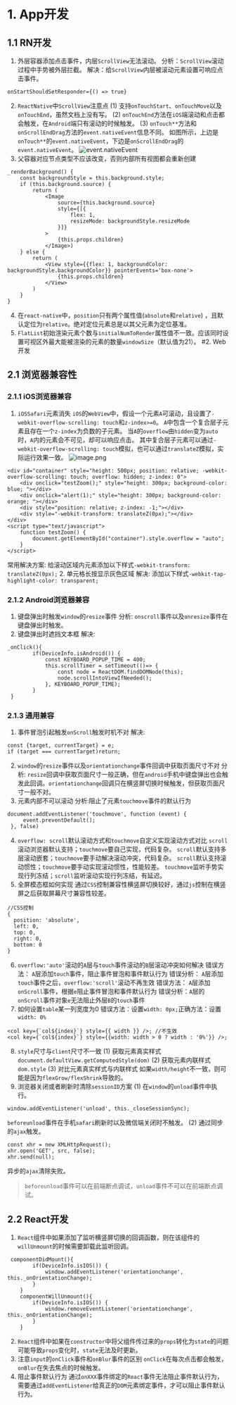# 1. App开发
## 1.1 RN开发
1. 外层容器添加点击事件，内层`ScrollView`无法滚动。
分析：`ScrollView`滚动过程中手势被外层拦截。
解决：给`ScrollView`内层被滚动元素设置可响应点击事件。
```
onStartShouldSetResponder={() => true}
```
2. `ReactNative`中`ScrollView`注意点
(1) 支持`onTouchStart`、`onTouchMove`以及`onTouchEnd`，虽然文档上没有写。
(2) `onTouchEnd`方法在`iOS`端滚动和点击都会触发，在`Android`端只有滚动的时候触发。
(3) `onTouch**`方法和`onScrollEndDrag`方法的`event.nativeEvent`信息不同。
如图所示，上边是`onTouch**`的`event.nativeEvent`，下边是`onScrollEndDrag`的`event.nativeEvent`。
![event.nativeEvent](https://upload-images.jianshu.io/upload_images/4989175-71a2ed611ac77157.png?imageMogr2/auto-orient/strip%7CimageView2/2/w/1240)
3. 父容器对应节点类型不应该改变，否则内部所有视图都会重新创建
```
_renderBackground() {
    const backgroundStyle = this.background.style;
    if (this.background.source) {
        return (
            <Image
                source={this.background.source}
                style={[{
                    flex: 1,
                    resizeMode: backgroundStyle.resizeMode
                }]}
            >
                {this.props.children}
            </Image>)
    } else {
        return (
            <View style={{flex: 1, backgroundColor: backgroundStyle.backgroundColor}} pointerEvents='box-none'>
                {this.props.children}
            </View>
        )
    }
}
```
4. 在`react-native`中，`position`只有两个属性值(`absolute`和`relative`) ，且默认定位为`relative`。绝对定位元素总是以其父元素为定位基准。
5. `FlatList`初始渲染元素个数与`initialNumToRender`属性值不一致。应该同时设置可视区外最大能被渲染的元素的数量`windowSize`（默认值为21）。
#2. Web开发
## 2.1 浏览器兼容性
### 2.1.1 iOS浏览器兼容
1. `iOSSafari`元素消失
`iOS`的`WebView`中，假设一个元素`A`可滚动，且设置了`-webkit-overflow-scrolling: touch`和`z-index>=0`。
`A`中包含一个复合层子元素且存在一个`z-index`为负数的子元素。
当`A`的`overflow`由`hidden`变为`auto`时，`A`内的元素会不可见，却可以响应点击。
其中复合层子元素可以通过`-webkit-overflow-scrolling: touch`模拟，也可以通过`translateZ`模拟，实际运行效果一致。
![image.png](https://upload-images.jianshu.io/upload_images/4989175-f8013c23c7242b25.png?imageMogr2/auto-orient/strip%7CimageView2/2/w/1240)
```
<div id="container" style="height: 500px; position: relative; -webkit-overflow-scrolling: touch; overflow: hidden; z-index: 0">
    <div onclick="testZoom();" style="height: 300px; background-color: blue; "></div>
    <div onclick="alert(1);" style="height: 300px; background-color: orange; "></div>
    <div style="position: relative; z-index: -1;"></div>
    <div style="-webkit-transform: translateZ(0px);"></div>
</div>
<script type="text/javascript">
	function testZoom() {
		document.getElementById("container").style.overflow = "auto";
	}
</script>
```
常用解决方案: 给滚动区域内元素添加以下样式`-webkit-transform: translateZ(0px);`
2. 单元格长按显示灰色区域
解决: 添加以下样式`-webkit-tap-highlight-color: transparent;`
### 2.1.2 Android浏览器兼容
1. 键盘弹出时触发`window`的`resize`事件
分析: `onscroll`事件以及`onresize`事件在键盘弹出时触发。
2. 键盘弹出时遮挡文本框
解决:
```
_onClick(){
        if(DeviceInfo.isAndroid()) {
            const KEYBOARD_POPUP_TIME = 400;
            this.scrollTimer = setTimeout(()=> {
                const node = ReactDOM.findDOMNode(this);
                node.scrollIntoViewIfNeeded();
            }, KEYBOARD_POPUP_TIME);
        }
 }
```
### 2.1.3 通用兼容
1. 事件冒泡引起触发`onScroll`触发时机不对
解决: 
```
const {target, currentTarget} = e;
if (target === currentTarget)return;
```
2. `window`的`resize`事件以及`orientationchange`事件回调中获取页面尺寸不对
分析: `resize`回调中获取页面尺寸一般正确，但在`android`手机中键盘弹出也会触发此回调。`orientationchange`回调只在横竖屏切换时候触发，但获取页面尺寸一般不对。
3. 元素内部不可以滚动
分析:阻止了元素`touchmove`事件的默认行为
```
document.addEventListener('touchmove', function (event) {
     event.preventDefault();
 }, false)
```
4. `overflow: scroll`默认滚动方式和`touchmove`自定义实现滚动方式对比
   `scroll`滚动浏览器默认支持；`touchmove`要自己实现，代码复杂。
   `scroll`默认支持多层滚动嵌套；`touchmove`要手动解决滚动冲突，代码复杂。
   `scroll`默认支持滚动惯性；`touchmove`要手动实现滚动惯性，性能较差。
  `touchmove`监听手势实现行列冻结；`scroll`监听滚动实现行列冻结，有延迟。
5. 全屏模态框如何实现
     通过`CSS`控制兼容性横竖屏切换较好，通过`js`控制在横竖屏之后获取屏幕尺寸兼容性较差。
 ```
//CSS控制
{
   position: 'absolute',
   left: 0,
   top: 0,
   right: 0,
   bottom: 0
}
```
6. `overflow:'auto'`滚动的`A`层与`touch`事件滚动的`B`层滚动冲突如何解决
错误方法： `A`层添加`touch`事件，阻止事件冒泡和事件默认行为
错误分析： `A`层添加`touch`事件之后，`overflow:'scroll'`滚动不再生效
错误方法： `A`层添加`onScroll`事件，根据`e`阻止事件冒泡和事件默认行为
错误分析：`A`层的`onScroll`事件对象`e`无法阻止外层`B`的`touch`事件
7. 如何设置`table`某一列宽度为0
错误方法：设置`width: 0px;`正确方法：设置`width: 0%`
```
<col key={`col${index}`} style={{ width }} />; //不生效
<col key={`col${index}`} style={{width: width > 0 ? width : '0%'}} />;
```
8. `style`尺寸与`client`尺寸不一致
(1) 获取元素真实样式
`document.defaultView.getComputedStyle(dom)`
(2) 获取元素内联样式
 `dom.style`
(3) 对比元素真实样式与内联样式
如果`width/height`不一致，则可能是因为`flexGrow/flexShrink`导致的。
9. 浏览器关闭或者刷新时清除`sessionID`方案
(1) 在`window`的`unload`事件中执行。
```
window.addEventListener('unload', this._closeSessionSync);
```
`beforeunload`事件在手机`safari`刷新时以及微信端关闭时不触发。
(2) 通过同步的`ajax`触发。
```
const xhr = new XMLHttpRequest();
xhr.open('GET', src, false);
xhr.send(null);
```
异步的`ajax`清除失败。
> `beforeunload`事件可以在前端断点调试，`unload`事件不可以在前端断点调试。
## 2.2 React开发
1. `React`组件中如果添加了监听横竖屏切换的回调函数，则在该组件的`willUnmount`的时候需要卸载此监听回调。
```
 componentDidMount(){
        if(DeviceInfo.isIOS()) {
            window.addEventListener('orientationchange',  this._onOrientationChange);
        }
    }
    componentWillUnmount(){
        if(DeviceInfo.isIOS()) {
            window.removeEventListener('orientationchange',  this._onOrientationChange);
        }
    }
```
2. `React`组件中如果在`constructor`中将父组件传过来的`props`转化为`state`的问题
     可能导致`props`变化时，`state`无法及时更新。
3. 注意`input`的`onClick`事件和`onBlur`事件的区别
     `onClick`在每次点击都会触发，`onBlur`在失去焦点的时候触发。
4. 阻止事件默认行为
     通过`onXXX`事件绑定的`React`事件无法阻止事件默认行为，需要通过`addEventListener`给真正的`DOM`元素绑定事件，才可以阻止事件默认行为。
